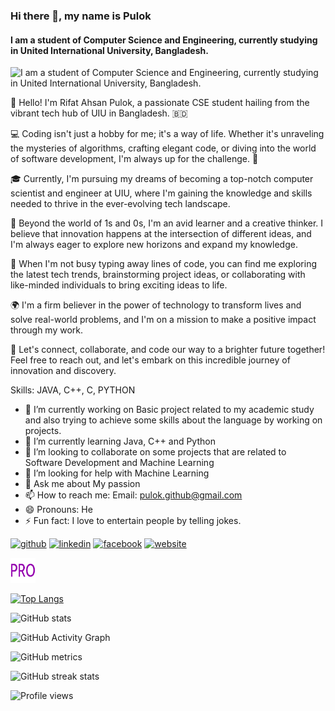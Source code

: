 ### Hi there 👋, my name is Pulok
#### I am a student of Computer Science and Engineering, currently studying in United International University, Bangladesh. 
![I am a student of Computer Science and Engineering, currently studying in United International University, Bangladesh. ](https://ibb.co/37HYF5k)

👋 Hello! I'm Rifat Ahsan Pulok, a passionate CSE student hailing from the vibrant tech hub of UIU in Bangladesh. 🇧🇩

💻 Coding isn't just a hobby for me; it's a way of life. Whether it's unraveling the mysteries of algorithms, crafting elegant code, or diving into the world of software development, I'm always up for the challenge. 🚀

🎓 Currently, I'm pursuing my dreams of becoming a top-notch computer scientist and engineer at UIU, where I'm gaining the knowledge and skills needed to thrive in the ever-evolving tech landscape.

🌟 Beyond the world of 1s and 0s, I'm an avid learner and a creative thinker. I believe that innovation happens at the intersection of different ideas, and I'm always eager to explore new horizons and expand my knowledge.

🎯 When I'm not busy typing away lines of code, you can find me exploring the latest tech trends, brainstorming project ideas, or collaborating with like-minded individuals to bring exciting ideas to life.

🌍 I'm a firm believer in the power of technology to transform lives and solve real-world problems, and I'm on a mission to make a positive impact through my work.

🤝 Let's connect, collaborate, and code our way to a brighter future together! Feel free to reach out, and let's embark on this incredible journey of innovation and discovery.

Skills: JAVA, C++, C, PYTHON

- 🔭 I’m currently working on Basic project related to my academic study and also trying to achieve some skills about the language by working on projects. 
- 🌱 I’m currently learning Java, C++ and Python 
- 👯 I’m looking to collaborate on some projects that are related to Software Development and Machine Learning 
- 🤔 I’m looking for help with Machine Learning 
- 💬 Ask me about My passion 
- 📫 How to reach me: Email: pulok.github@gmail.com 
- 😄 Pronouns: He 
- ⚡ Fun fact: I love to entertain people by telling jokes. 


[<img src='https://cdn.jsdelivr.net/npm/simple-icons@3.0.1/icons/github.svg' alt='github' height='40'>](https://github.com/rifatahsanpul0k)  [<img src='https://cdn.jsdelivr.net/npm/simple-icons@3.0.1/icons/linkedin.svg' alt='linkedin' height='40'>](https://www.linkedin.com/in/https://ibb.co/37HYF5k/)  [<img src='https://cdn.jsdelivr.net/npm/simple-icons@3.0.1/icons/facebook.svg' alt='facebook' height='40'>](https://www.facebook.com/facebook.com/profile.php?id=100068327300712)  [<img src='https://cdn.jsdelivr.net/npm/simple-icons@3.0.1/icons/icloud.svg' alt='website' height='40'>](webli-bd.com)  

<a href='https://github.com/pricing'><img src='https://raw.githubusercontent.com/acervenky/animated-github-badges/master/assets/pro.gif' width='40' height='40'></a> 

[![Top Langs](https://github-readme-stats.vercel.app/api/top-langs/?username=rifatahsanpul0k)](https://github.com/anuraghazra/github-readme-stats)

![GitHub stats](https://github-readme-stats.vercel.app/api?username=rifatahsanpul0k&show_icons=true&count_private=true)  

![GitHub Activity Graph](https://activity-graph.herokuapp.com/graph?username=rifatahsanpul0k)  

![GitHub metrics](https://metrics.lecoq.io/rifatahsanpul0k)  

![GitHub streak stats](https://streak-stats.demolab.com/?user=rifatahsanpul0k)  

![Profile views](https://gpvc.arturio.dev/rifatahsanpul0k)  

